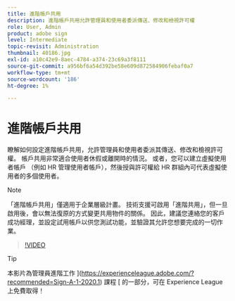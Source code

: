 ```yaml
---
title: 進階帳戶共用
description: 進階帳戶共用允許管理員和使用者委派傳送、修改和檢視許可權
role: User, Admin
product: adobe sign
level: Intermediate
topic-revisit: Administration
thumbnail: 40186.jpg
exl-id: a10c42e9-8aec-4784-a374-23c69a3f8111
source-git-commit: a956bf6a54d392be58e609d872584906febaf0a7
workflow-type: tm+mt
source-wordcount: '186'
ht-degree: 1%

---
```


# 進階帳戶共用

瞭解如何設定進階帳戶共用，允許管理員和使用者委派其傳送、修改和檢視許可權。 帳戶共用非常適合使用者休假或離開時的情況。 或者，您可以建立虛擬使用者帳戶 （例如 HR 管理使用者帳戶），然後授與許可權給 HR 群組內可代表虛擬使用者的多個使用者。

>[!NOTE]
>
>「進階帳戶共用」僅適用于企業層級計畫。 技術支援可啟用「進階共用」，但一旦啟用後，會以無法復原的方式變更共用物件的關係。 因此，建議您連絡您的客戶成功經理，並設定試用帳戶以供您測試功能，並驗證其允許您想要完成的一切作業。

>[!VIDEO](https://video.tv.adobe.com/v/40186?hidetitle=true)

>[!TIP]
>
>本影片為管理員進階工作 ](https://experienceleague.adobe.com/?recommended=Sign-A-1-2020.1) 課程 [ 的一部分，可在 Experience League 上免費取得！
